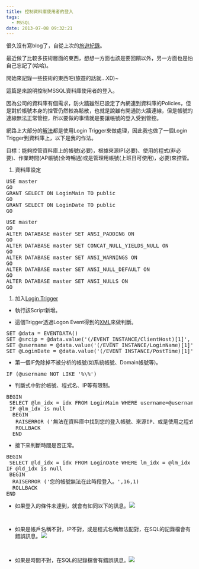 ```yaml
---
title: 控制資料庫使用者的登入
tags:
  - MSSQL
date: 2013-07-08 09:32:21
---
```


<script type="text/javascript" src="https://googledrive.com/host/0B6HWfJSgyadTUzBPMzhVbWN0TzQ/scripts/shCore.js">
</script> <script type="text/javascript" src="https://googledrive.com/host/0B6HWfJSgyadTUzBPMzhVbWN0TzQ/scripts/shBrushSql.js">
</script> <link href="https://googledrive.com/host/0B6HWfJSgyadTUzBPMzhVbWN0TzQ/styles/shCore.css" type="text/css" rel="stylesheet" /> <link href="https://googledrive.com/host/0B6HWfJSgyadTUzBPMzhVbWN0TzQ/styles/shThemeDefault.css" type="text/css" rel="stylesheet" /> <script type="text/javascript">
		SyntaxHighlighter.config.clipboardSwf = 'https://googledrive.com/host/0B6HWfJSgyadTUzBPMzhVbWN0TzQ/scripts/clipboard.swf';
		SyntaxHighlighter.all();
</script>

很久沒有寫blog了，自從上次的[旅遊紀錄](http://blog.xuite.net/retsamsu/diary/56507473)。

最近做了比較多技術層面的東西，想想一方面也該是要回饋以外，另一方面也是怕自己忘記了(哈哈)。

開始來記錄一些技術的東西吧(旅遊的話就...XD)~

這篇是來說明控制MSSQL資料庫使用者的登入。<span style="line-height: 1.2;">&nbsp;</span>

因為公司的資料庫有個需求，防火牆雖然已設定了內網連到資料庫的Policies，但是對於帳號本身的控管仍然較為鬆散，也就是說雖有開通防火牆連線，但是帳號的連線無法正常管控，所以要做的事情就是要讓帳號的登入受到管控。

網路上大部分的[解法](https://www.google.com.tw/search?q=mssql+login+trigger&amp;oq=mssql+login+trigger&amp;aqs=chrome.0.57j59l3j62l2.7585j0&amp;sourceid=chrome&amp;ie=UTF-8)都是使用Login Trigger來做處理，因此我也做了一個Login Trigger到資料庫上，以下是我的作法。

目標：能夠控管資料庫上的帳號(必要)，根據來源IP(必要)、使用的程式(非必要)、作業時間(AP帳號(全時暢通)或是管理用帳號(上班日可使用)，必要)來控管。

1.  <span style="line-height: 1.2;">資料庫設定</span>
<pre class="brush: sql;">USE master
GO
GRANT SELECT ON LoginMain TO public
GO
GRANT SELECT ON LoginDate TO public
GO
</pre>

<pre class="brush: sql;">USE master
GO
ALTER DATABASE master SET ANSI_PADDING ON
GO
ALTER DATABASE master SET CONCAT_NULL_YIELDS_NULL ON
GO
ALTER DATABASE master SET ANSI_WARNINGS ON
GO
ALTER DATABASE master SET ANSI_NULL_DEFAULT ON
GO
ALTER DATABASE master SET ANSI_NULLS ON
GO
</pre>

1.  <span style="line-height: 1.2;">加入[Login Trigger](https://googledrive.com/host/0B6HWfJSgyadTSWdfdnp3NloxcXc/Trig_Connection_Limit.sql)</span>

*   <span style="line-height: 1.2;">執行該Script新增。</span>

*   <span style="line-height: 1.2;">這個Trigger透過Logon Event得到的</span>[XML](http://technet.microsoft.com/en-us/library/hh213611.aspx)<span style="line-height: 1.2;">來做判斷。</span>
<pre class="brush: sql;">SET @data = EVENTDATA()
SET @srcip = @data.value('(/EVENT_INSTANCE/ClientHost)[1]', 'varchar(50)')
SET @username = @data.value('(/EVENT_INSTANCE/LoginName)[1]', 'varchar(50)')
SET @LoginDate = @data.value('(/EVENT_INSTANCE/PostTime)[1]', 'datetime')</pre>

*   <span style="line-height: 1.2;">第一個IF免除掉不被分析的帳號(如系統帳號、Domain帳號等)。</span>
<pre class="brush: sql;">IF (@username NOT LIKE '%\%')&nbsp;</pre>

*   <span style="line-height: 1.2;">判斷式中對於帳號、程式名、IP等有限制。</span>
<pre class="brush: sql;">BEGIN
 SELECT @lm_idx = idx FROM LoginMain WHERE username=@username AND ((CHARINDEX(@srcip,srcip) &lt;&gt; 0) OR srcip = '') AND APP_NAME() like '%'+apname+'%'
 IF @lm_idx is null
  BEGIN
   RAISERROR ('無法在資料庫中找到您的登入帳號、來源IP、或是使用之程式不正確。',16,1)
   ROLLBACK
  END&nbsp;</pre>

*   <span style="line-height: 1.2;">接下來判斷時間是否正常。</span>
<pre class="brush: sql;">BEGIN	  
 SELECT @ld_idx = idx FROM LoginDate WHERE lm_idx = @lm_idx AND wkdnum = @wkdnum AND dfrom &lt;= lgtime="" and="" dto=""&gt;= @lgtime
IF @ld_idx is null
 BEGIN
  RAISERROR ('您的帳號無法在此時段登入。',16,1)
  ROLLBACK
END </pre>

*   <span style="line-height: 1.2;">如果登入的條件未達到，就會有如同以下的訊息。</span>![](http://e.share.photo.xuite.net/retsamsu/1e232b0/5078060/260527236_x.jpg)

&nbsp;

*   <span style="line-height: 1.2;">如果是帳戶名稱不對，IP不對，或是程式名稱無法配對，在SQL的記錄檔會有錯誤訊息。</span>![](http://e.share.photo.xuite.net/retsamsu/1e232c5/5078060/260527513_x.jpg)

&nbsp;

*   <span style="line-height: 1.2;">如果是時間不對，在SQL的記錄檔會有錯誤訊息。</span>![](http://e.share.photo.xuite.net/retsamsu/1e232db/5078060/260527535_x.jpg)